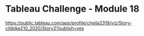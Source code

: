 # Tableau Challenge - Module 18

https://public.tableau.com/app/profile/cheila2319/viz/Story-citibike210_2020/Story2?publish=yes